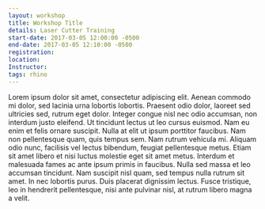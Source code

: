 ```yaml
---
layout: workshop
title: Workshop Title
details: Laser Cutter Training
start-date: 2017-03-05 12:00:00 -0500
end-date: 2017-03-05 12:10:00 -0500
registration:
location:
Instructor:
tags: rhino
---
```


Lorem ipsum dolor sit amet, consectetur adipiscing elit. Aenean commodo mi dolor, sed lacinia urna lobortis lobortis. Praesent odio dolor, laoreet sed ultricies sed, rutrum eget dolor. Integer congue nisl nec odio accumsan, non interdum justo eleifend. Ut tincidunt lectus ut leo cursus euismod. Nam eu enim et felis ornare suscipit. Nulla at elit ut ipsum porttitor faucibus. Nam non pellentesque quam, quis tempus sem. Nam rutrum vehicula mi. Aliquam odio nunc, facilisis vel lectus bibendum, feugiat pellentesque metus. Etiam sit amet libero et nisi luctus molestie eget sit amet metus. Interdum et malesuada fames ac ante ipsum primis in faucibus. Nulla sed massa et leo accumsan tincidunt. Nam suscipit nisl quam, sed tempus nulla rutrum sit amet. In nec lobortis purus. Duis placerat dignissim lectus. Fusce tristique, leo in hendrerit pellentesque, nisi ante pulvinar nisl, at rutrum libero magna a velit.